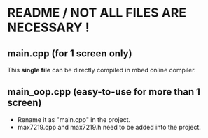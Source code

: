 # README / NOT ALL FILES ARE NECESSARY !
## main.cpp (for 1 screen only)

This **single file** can be directly compiled in mbed online compiler.

## main_oop.cpp (easy-to-use for more than 1 screen)
- Rename it as "main.cpp" in the project.
- max7219.cpp and max7219.h need to be added into the project.
